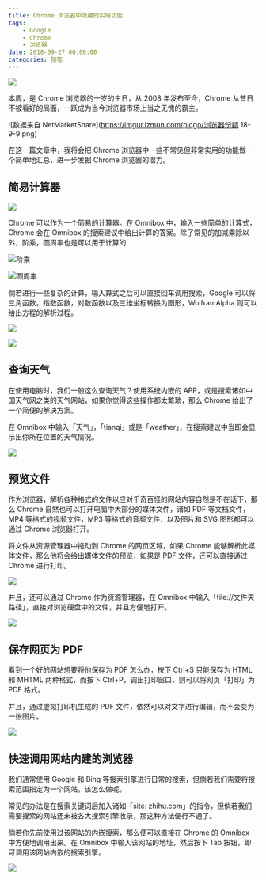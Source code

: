 ```yaml
---
title: Chrome 浏览器中隐藏的实用功能
tags: 
    - Google
    - Chrome
    - 浏览器
date: 2018-09-27 00:00:00
categories: 随笔
---
```


![](https://imgur.lzmun.com/picgo/chromepic.png)

本周，是 Chrome 浏览器的十岁的生日，从 2008 年发布至今，Chrome 从昔日不被看好的局面，一跃成为当今浏览器市场上当之无愧的霸主。

![数据来自 NetMarketShare](https://imgur.lzmun.com/picgo/浏览器份额 18-9-9.png)

在这一篇文章中，我将会把 Chrome 浏览器中一些不常见但非常实用的功能做一个简单地汇总，进一步发掘 Chrome 浏览器的潜力。

## 简易计算器

![](https://imgur.lzmun.com/picgo/Omnibox-cal.png)

Chrome 可以作为一个简易的计算器。在 Omnibox 中，输入一些简单的计算式，Chrome 会在 Omnibox 的搜索建议中给出计算的答案。除了常见的加减乘除以外，阶乘，圆周率也是可以用于计算的

![阶乘](https://imgur.lzmun.com/picgo/Omnibox-cal2.png)

![圆周率](https://imgur.lzmun.com/picgo/Omnibox-cal3.png)

倘若进行一些复杂的计算，输入算式之后可以直接回车调用搜索，Google 可以将三角函数，指数函数，对数函数以及三维坐标转换为图形，WolframAlpha 则可以给出方程的解析过程。

![](https://imgur.lzmun.com/picgo/Omnibox-cal-search-by-google.png)

![](https://imgur.lzmun.com/picgo/Omnibox-cal-search-by-wolframalpha.png)

## 查询天气

在使用电脑时，我们一般这么查询天气？使用系统内嵌的 APP，或是搜索诸如中国天气网之类的天气网站，如果你觉得这些操作都太繁琐，那么 Chrome 给出了一个简便的解决方案。

在 Omnibox 中输入「天气」，「tianqi」或是「weather」，在搜索建议中当即会显示出你所在位置的天气情况。

![](https://imgur.lzmun.com/picgo/Omnibox-weather.png)

## 预览文件

作为浏览器，解析各种格式的文件以应对千奇百怪的网站内容自然是不在话下，那么 Chrome 自然也可以打开电脑中大部分的媒体文件，诸如 PDF 等文档文件，MP4 等格式的视频文件，MP3 等格式的音频文件，以及图片和 SVG 图形都可以通过 Chrome 浏览器打开。

将文件从资源管理器中拖动到 Chrome 的网页区域，如果 Chrome 能够解析此媒体文件，那么他将会给出媒体文件的预览，如果是 PDF 文件，还可以直接通过 Chrome 进行打印。

![](https://imgur.lzmun.com/picgo/openfile-img.png)

并且，还可以通过 Chrome 作为资源管理器，在 Omnibox 中输入「file://文件夹路径」，直接对浏览硬盘中的文件，并且方便地打开。

![](https://imgur.lzmun.com/picgo/Chrome-fileexp.png)

## 保存网页为 PDF

看到一个好的网站想要将他保存为 PDF 怎么办，按下 Ctrl+S 只能保存为 HTML 和 MHTML 两种格式，而按下 Ctrl+P，调出打印窗口，则可以将网页「打印」为 PDF 格式。

并且，通过虚拟打印机生成的 PDF 文件，依然可以对文字进行编辑，而不会变为一张图片。

![](https://imgur.lzmun.com/picgo/Chrome-Print.png)

## 快速调用网站内建的浏览器

我们通常使用 Google 和 Bing 等搜索引擎进行日常的搜索，但倘若我们需要将搜索范围指定为一个网站，该怎么做呢。

常见的办法是在搜索关键词后加入诸如「site: zhihu.com」的指令，但倘若我们需要搜索的网站还未被各大搜索引擎收录，那这种方法便行不通了。

倘若你先前使用过该网站的内嵌搜索，那么便可以直接在 Chrome 的 Omnibox 中方便地调用出来。在 Omnibox 中输入该网站的地址，然后按下 Tab 按钮，即可调用该网站内嵌的搜索引擎。

![](https://imgur.lzmun.com/picgo/search-by-zhihu.png)
